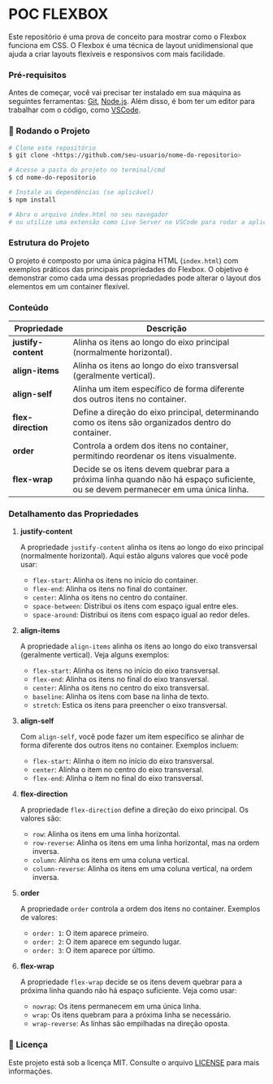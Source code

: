 # **POC FLEXBOX**

Este repositório é uma prova de conceito para mostrar como o Flexbox funciona em CSS. O Flexbox é uma técnica de layout unidimensional que ajuda a criar layouts flexíveis e responsivos com mais facilidade.

### **Pré-requisitos**

Antes de começar, você vai precisar ter instalado em sua máquina as seguintes ferramentas:
[Git](https://git-scm.com/), [Node.js](https://nodejs.org/en/).
Além disso, é bom ter um editor para trabalhar com o código, como [VSCode](https://code.visualstudio.com/).

### **🎲 Rodando o Projeto**

```bash
# Clone este repositório
$ git clone <https://github.com/seu-usuario/nome-do-repositorio>

# Acesse a pasta do projeto no terminal/cmd
$ cd nome-do-repositorio

# Instale as dependências (se aplicável)
$ npm install

# Abra o arquivo index.html no seu navegador
# ou utilize uma extensão como Live Server no VSCode para rodar a aplicação.
```

### **Estrutura do Projeto**
O projeto é composto por uma única página HTML (`index.html`) com exemplos práticos das principais propriedades do Flexbox. O objetivo é demonstrar como cada uma dessas propriedades pode alterar o layout dos elementos em um container flexível.

### **Conteúdo**

| Propriedade       | Descrição                                                                                                                                   |
|-------------------|---------------------------------------------------------------------------------------------------------------------------------------------|
| **justify-content** | Alinha os itens ao longo do eixo principal (normalmente horizontal).                                                                       |
| **align-items**     | Alinha os itens ao longo do eixo transversal (geralmente vertical).                                                                        |
| **align-self**      | Alinha um item específico de forma diferente dos outros itens no container.                                                                |
| **flex-direction**  | Define a direção do eixo principal, determinando como os itens são organizados dentro do container.                                        |
| **order**           | Controla a ordem dos itens no container, permitindo reordenar os itens visualmente.                                                        |
| **flex-wrap**       | Decide se os itens devem quebrar para a próxima linha quando não há espaço suficiente, ou se devem permanecer em uma única linha.          |

### **Detalhamento das Propriedades**

1. **justify-content**

   A propriedade `justify-content` alinha os itens ao longo do eixo principal (normalmente horizontal). Aqui estão alguns valores que você pode usar:

   - `flex-start`: Alinha os itens no início do container.
   - `flex-end`: Alinha os itens no final do container.
   - `center`: Alinha os itens no centro do container.
   - `space-between`: Distribui os itens com espaço igual entre eles.
   - `space-around`: Distribui os itens com espaço igual ao redor deles.

2. **align-items**

   A propriedade `align-items` alinha os itens ao longo do eixo transversal (geralmente vertical). Veja alguns exemplos:

   - `flex-start`: Alinha os itens no início do eixo transversal.
   - `flex-end`: Alinha os itens no final do eixo transversal.
   - `center`: Alinha os itens no centro do eixo transversal.
   - `baseline`: Alinha os itens com base na linha de texto.
   - `stretch`: Estica os itens para preencher o eixo transversal.

3. **align-self**

   Com `align-self`, você pode fazer um item específico se alinhar de forma diferente dos outros itens no container. Exemplos incluem:

   - `flex-start`: Alinha o item no início do eixo transversal.
   - `center`: Alinha o item no centro do eixo transversal.
   - `flex-end`: Alinha o item no final do eixo transversal.

4. **flex-direction**

   A propriedade `flex-direction` define a direção do eixo principal. Os valores são:

   - `row`: Alinha os itens em uma linha horizontal.
   - `row-reverse`: Alinha os itens em uma linha horizontal, mas na ordem inversa.
   - `column`: Alinha os itens em uma coluna vertical.
   - `column-reverse`: Alinha os itens em uma coluna vertical, na ordem inversa.

5. **order**

   A propriedade `order` controla a ordem dos itens no container. Exemplos de valores:

   - `order: 1`: O item aparece primeiro.
   - `order: 2`: O item aparece em segundo lugar.
   - `order: 3`: O item aparece por último.

6. **flex-wrap**

   A propriedade `flex-wrap` decide se os itens devem quebrar para a próxima linha quando não há espaço suficiente. Veja como usar:

   - `nowrap`: Os itens permanecem em uma única linha.
   - `wrap`: Os itens quebram para a próxima linha se necessário.
   - `wrap-reverse`: As linhas são empilhadas na direção oposta.

### **📝 Licença**

Este projeto está sob a licença MIT. Consulte o arquivo [LICENSE](./LICENSE) para mais informações.
